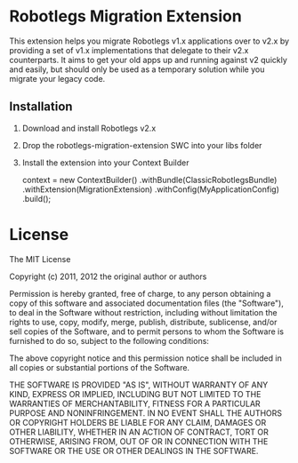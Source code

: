 # Robotlegs Migration Extension

This extension helps you migrate Robotlegs v1.x applications over to v2.x by providing a set of v1.x implementations that delegate to their v2.x counterparts. It aims to get your old apps up and running against v2 quickly and easily, but should only be used as a temporary solution while you migrate your legacy code.

## Installation

1. Download and install Robotlegs v2.x
2. Drop the robotlegs-migration-extension SWC into your libs folder
3. Install the extension into your Context Builder

    context = new ContextBuilder()
      .withBundle(ClassicRobotlegsBundle)
      .withExtension(MigrationExtension)
      .withConfig(MyApplicationConfig)
      .build();

# License

The MIT License

Copyright (c) 2011, 2012 the original author or authors

Permission is hereby granted, free of charge, to any person obtaining a copy
of this software and associated documentation files (the "Software"), to deal
in the Software without restriction, including without limitation the rights
to use, copy, modify, merge, publish, distribute, sublicense, and/or sell
copies of the Software, and to permit persons to whom the Software is
furnished to do so, subject to the following conditions:

The above copyright notice and this permission notice shall be included in
all copies or substantial portions of the Software.

THE SOFTWARE IS PROVIDED "AS IS", WITHOUT WARRANTY OF ANY KIND, EXPRESS OR
IMPLIED, INCLUDING BUT NOT LIMITED TO THE WARRANTIES OF MERCHANTABILITY,
FITNESS FOR A PARTICULAR PURPOSE AND NONINFRINGEMENT. IN NO EVENT SHALL THE
AUTHORS OR COPYRIGHT HOLDERS BE LIABLE FOR ANY CLAIM, DAMAGES OR OTHER
LIABILITY, WHETHER IN AN ACTION OF CONTRACT, TORT OR OTHERWISE, ARISING FROM,
OUT OF OR IN CONNECTION WITH THE SOFTWARE OR THE USE OR OTHER DEALINGS IN
THE SOFTWARE.
